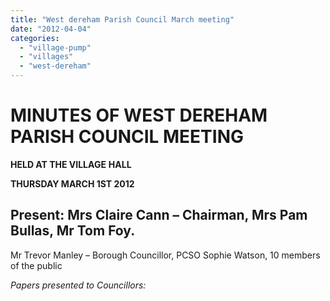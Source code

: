 ```yaml
---
title: "West dereham Parish Council March meeting"
date: "2012-04-04"
categories: 
  - "village-pump"
  - "villages"
  - "west-dereham"
---
```


# MINUTES OF WEST DEREHAM PARISH COUNCIL MEETING

**HELD AT THE VILLAGE** **HALL**

**THURSDAY MARCH 1ST 2012**

## Present: Mrs Claire Cann – Chairman, Mrs Pam Bullas, Mr Tom Foy.

Mr Trevor Manley – Borough Councillor, PCSO Sophie Watson, 10 members of the public

_Papers presented to Councillors:_
